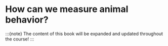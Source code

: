 # How can we measure animal behavior? 

:::{note}
The content of this book will be expanded and updated throughout the course!
:::